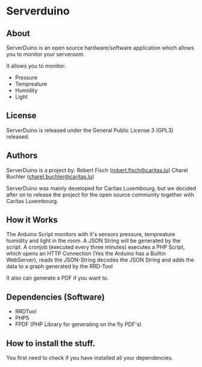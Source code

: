 # Serverduino 

## About
ServerDuino is an open source hardware/software application which allows you to 
monitor your serveroom.

It allows you to monitor: 
* Pressure
* Tempreature 
* Humidity 
* Light 

## License
ServerDuino is released under the General Public License 3 (GPL3) released.

## Authors
ServerDuino is a project by:
Robert Fisch (robert.fisch@caritas.lu)
Charel Buchler (charel.buchler@caritas.lu)

ServerDuino was mainly developed for Caritas Luxembourg, but we decided after on to 
release the project for the open source community together with Caritas Luxembourg.

## How it Works
The Arduino Script monitors with it's sensors pressure, tempreature humidity and 
light in the room. A JSON String will be generated by the script. A cronjob (executed 
every three minutes) executes a PHP Script, which opens an HTTP Connection (Yes the 
Arduino has a Builtin WebServer), reads the JSON-String  decodes the JSON String and 
adds the data to a graph generated by the RRD-Tool

It also can generate a PDF if you want to. 

## Dependencies (Software)
* RRDTool
* PHP5 
* FPDF (PHP Library for generating on the fly PDF's)

## How to install the stuff. 
You first need to check if you have installed all your dependencies. 